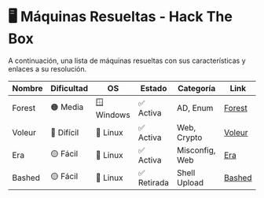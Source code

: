 # 🖥️ Máquinas Resueltas - Hack The Box

A continuación, una lista de máquinas resueltas con sus características y enlaces a su resolución.

| Nombre     | Dificultad | OS       | Estado   | Categoría     | Link                             |
|------------|------------|----------|----------|---------------|----------------------------------|
| Forest     | 🟠 Media    | 🪟 Windows | ✅ Activa | AD, Enum       | [Forest](forest.md)      |
| Voleur     | 🔴 Difícil  | 🐧 Linux   | ✅ Activa | Web, Crypto    | [Voleur](voleur.md)        |
| Era        | 🟡 Fácil    | 🐧 Linux   | ✅ Activa | Misconfig, Web | [Era](era.md)              |
| Bashed     | 🟡 Fácil    | 🐧 Linux   | ✅ Retirada | Shell Upload | [Bashed](bashed.md)        |


